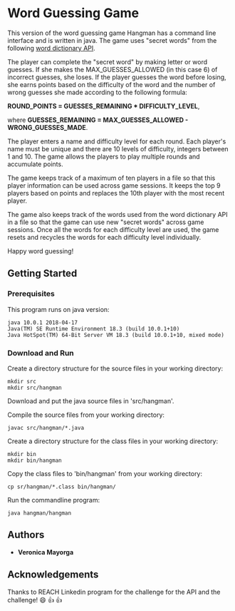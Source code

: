 # Word Guessing Game

This version of the word guessing game Hangman has a command line interface and is written in java.  The game uses "secret words" from the following [word dictionary API](http://app.linkedin-reach.io/words).  

The player can complete the "secret word" by making letter or word guesses.  If she makes the MAX_GUESSES_ALLOWED (in this case 6) of incorrect guesses, she loses.  If the player guesses the word before losing, she earns points based on the difficulty of the word and the number of wrong guesses she made according to the following formula: 

**ROUND_POINTS = GUESSES_REMAINING * DIFFICULTY_LEVEL**,

where **GUESSES_REMAINING = MAX_GUESSES_ALLOWED - WRONG_GUESSES_MADE**.

The player enters a name and difficulty level for each round.  Each player's name must be unique and there are 10 levels of difficulty, integers between 1 and 10.  The game allows the players to play multiple rounds and accumulate points.

The game keeps track of a maximum of ten players in a file so that this player information can be used across game sessions.  It keeps the top 9 players based on points and replaces the 10th player with the most recent player.  

The game also keeps track of the words used from the word dictionary API in a file so that the game can use new "secret words" across game sessions.  Once all the words for each difficulty level are used, the game resets and recycles the words for each difficulty level individually.

Happy word guessing!

## Getting Started

### Prerequisites
This program runs on java version:
```
java 10.0.1 2018-04-17
Java(TM) SE Runtime Environment 18.3 (build 10.0.1+10)
Java HotSpot(TM) 64-Bit Server VM 18.3 (build 10.0.1+10, mixed mode)
```
### Download and Run
Create a directory structure for the source files in your working directory:
```
mkdir src
mkdir src/hangman
```
Download and put the java source files in 'src/hangman'.  

Compile the source files from your working directory:
```
javac src/hangman/*.java
```
Create a directory structure for the class files in your working directory:
```
mkdir bin
mkdir bin/hangman
```
Copy the class files to 'bin/hangman' from your working directory:
```
cp sr/hangman/*.class bin/hangman/
```
Run the commandline program:
```
java hangman/hangman
```
## Authors
* **Veronica Mayorga**

## Acknowledgements
Thanks to REACH Linkedin program for the challenge for the API and the challenge! :smile: :+1: :+1: 






